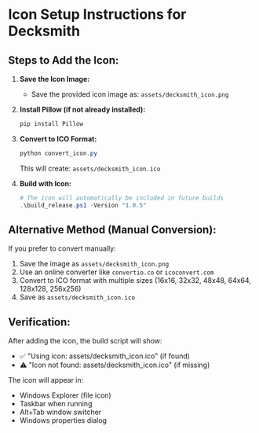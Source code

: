 # Icon Setup Instructions for Decksmith

## Steps to Add the Icon:

1. **Save the Icon Image:**
   - Save the provided icon image as: `assets/decksmith_icon.png`

2. **Install Pillow (if not already installed):**
   ```powershell
   pip install Pillow
   ```

3. **Convert to ICO Format:**
   ```powershell
   python convert_icon.py
   ```
   
   This will create: `assets/decksmith_icon.ico`

4. **Build with Icon:**
   ```powershell
   # The icon will automatically be included in future builds
   .\build_release.ps1 -Version "1.0.5"
   ```

## Alternative Method (Manual Conversion):

If you prefer to convert manually:
1. Save the image as `assets/decksmith_icon.png`
2. Use an online converter like `convertio.co` or `icoconvert.com`
3. Convert to ICO format with multiple sizes (16x16, 32x32, 48x48, 64x64, 128x128, 256x256)
4. Save as `assets/decksmith_icon.ico`

## Verification:

After adding the icon, the build script will show:
- ✅ "Using icon: assets/decksmith_icon.ico" (if found)
- ⚠️ "Icon not found: assets/decksmith_icon.ico" (if missing)

The icon will appear in:
- Windows Explorer (file icon)
- Taskbar when running
- Alt+Tab window switcher
- Windows properties dialog
